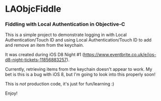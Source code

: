 LAObjcFiddle
============

### Fiddling with Local Authentication in Objective-C ###

This is a simple project to demonstrate logging in with Local Authentication/Touch ID and using Local Authentication/Touch ID to add and remove an item from the keychain.

It was created during iOS D8 Night #1 (https://www.eventbrite.co.uk/e/ios-d8-night-tickets-11856883257).

Currently, retrieving items from the keychain doesn't appear to work. My bet is this is a bug with iOS 8, but I'm going to look into this properly soon!

This is *not* production code, it's just for fun/learning :)

Enjoy!
